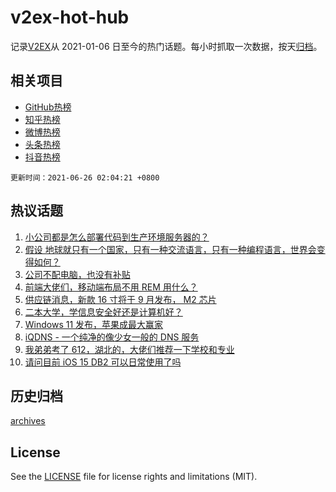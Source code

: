 # v2ex-hot-hub

 记录[V2EX](https://www.v2ex.com/)从 2021-01-06 日至今的热门话题。每小时抓取一次数据，按天[归档](archives)。
 
 ## 相关项目

- [GitHub热榜](https://github.com/snaildev/github-hot-hub)
- [知乎热榜](https://github.com/snaildev/zhihu-hot-hub)
- [微博热榜](https://github.com/snaildev/weibo-hot-hub)
- [头条热榜](https://github.com/snaildev/toutiao-hot-hub)
- [抖音热榜](https://github.com/snaildev/douyin-hot-hub)


 `更新时间：2021-06-26 02:04:21 +0800`

## 热议话题

1. [小公司都是怎么部署代码到生产环境服务器的？](https://www.v2ex.com/t/785777)
1. [假设 地球就只有一个国家，只有一种交流语言，只有一种编程语言，世界会变得如何？](https://www.v2ex.com/t/785709)
1. [公司不配电脑，也没有补贴](https://www.v2ex.com/t/785769)
1. [前端大佬们，移动端布局不用 REM 用什么？](https://www.v2ex.com/t/785701)
1. [供应链消息，新款 16 寸将于 9 月发布， M2 芯片](https://www.v2ex.com/t/785749)
1. [二本大学，学信息安全好还是计算机好？](https://www.v2ex.com/t/785811)
1. [Windows 11 发布，苹果成最大赢家](https://www.v2ex.com/t/785758)
1. [iQDNS - 一个纯净的像少女一般的 DNS 服务](https://www.v2ex.com/t/785666)
1. [我弟弟考了 612，湖北的，大佬们推荐一下学校和专业](https://www.v2ex.com/t/785696)
1. [请问目前 iOS 15 DB2 可以日常使用了吗](https://www.v2ex.com/t/785687)

## 历史归档

[archives](archives)

## License

See the [LICENSE](LICENSE) file for license rights and limitations (MIT).
